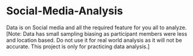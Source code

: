 # Social-Media-Analysis

Data is on Social media and all the required feature for you all to analyze.
[Note: Data has small sampling biasing as participant members were less and location based. Do not use it for real world analysis as it will not be accurate. This project is only for practicing data analysis.]

